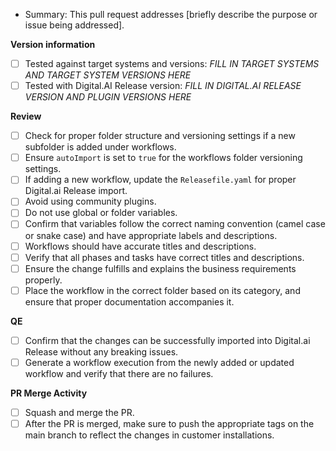 - Summary: This pull request addresses [briefly describe the purpose or issue being addressed].

**Version information**
- [ ] Tested against target systems and versions: _FILL IN TARGET SYSTEMS AND TARGET SYSTEM VERSIONS HERE_
- [ ] Tested with Digital.AI Release version: _FILL IN DIGITAL.AI RELEASE VERSION AND PLUGIN VERSIONS HERE_

**Review**

- [ ] Check for proper folder structure and versioning settings if a new subfolder is added under workflows.
- [ ] Ensure `autoImport` is set to `true` for the workflows folder versioning settings.
- [ ] If adding a new workflow, update the `Releasefile.yaml` for proper Digital.ai Release import.
- [ ] Avoid using community plugins.
- [ ] Do not use global or folder variables.
- [ ] Confirm that variables follow the correct naming convention (camel case or snake case) and have appropriate labels and descriptions.
- [ ] Workflows should have accurate titles and descriptions.
- [ ] Verify that all phases and tasks have correct titles and descriptions.
- [ ] Ensure the change fulfills and explains the business requirements properly.
- [ ] Place the workflow in the correct folder based on its category, and ensure that proper documentation accompanies it.

**QE**

- [ ] Confirm that the changes can be successfully imported into Digital.ai Release without any breaking issues.
- [ ] Generate a workflow execution from the newly added or updated workflow and verify that there are no failures.

**PR Merge Activity**

- [ ] Squash and merge the PR.
- [ ] After the PR is merged, make sure to push the appropriate tags on the main branch to reflect the changes in customer installations.